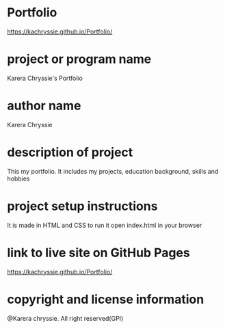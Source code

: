 # Portfolio
https://kachryssie.github.io/Portfolio/

# project or program name
Karera Chryssie's Portfolio

# author name
Karera Chryssie

# description of project
This my portfolio. It includes my projects, education background, skills and hobbies

# project setup instructions
It is made in HTML and CSS
to run it
open index.html in your browser

# link to live site on GitHub Pages
https://kachryssie.github.io/Portfolio/

# copyright and license information
@Karera chryssie. All right reserved(GPI)
